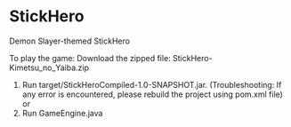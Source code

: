 # StickHero
Demon Slayer-themed StickHero

To play the game:
Download the zipped file: StickHero-Kimetsu_no_Yaiba.zip

1. Run target/StickHeroCompiled-1.0-SNAPSHOT.jar.
  (Troubleshooting: If any error is encountered, please rebuild the project using pom.xml file)
    or
2. Run GameEngine.java
